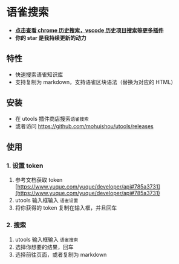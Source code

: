 # 语雀搜索

- [**点击查看 chrome 历史搜索，vscode 历史项目搜索等更多插件**](https://github.com/mohuishou/utools)
- **你的 star 是我持续更新的动力**

## 特性

- 快速搜索语雀知识库
- 支持复制为 markdown，支持语雀区块语法（替换为对应的 HTML）

## 安装

- 在 utools 插件商店搜索`语雀搜索`
- 或者访问 https://github.com/mohuishou/utools/releases

## 使用

### 1. 设置 token

1. 参考文档获取 token [https://www.yuque.com/yuque/developer/api#785a3731](https://www.yuque.com/yuque/developer/api#785a3731)
2. utools 输入框输入 `语雀设置`
3. 将你获得的 token 复制在输入框，并且回车

### 2. 搜索

1. utools 输入框输入 `语雀搜索`
2. 选择你想要的结果，回车
3. 选择前往页面，或者复制为 markdown
